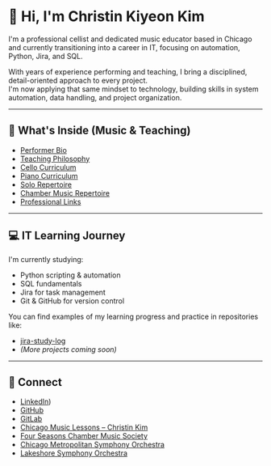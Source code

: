 # 👋 Hi, I'm Christin Kiyeon Kim

I'm a professional cellist and dedicated music educator based in Chicago  
and currently transitioning into a career in IT, focusing on automation, Python, Jira, and SQL.

With years of experience performing and teaching, I bring a disciplined, detail-oriented approach to every project.  
I'm now applying that same mindset to technology, building skills in system automation, data handling, and project organization.

---

## 🎻 What's Inside (Music & Teaching)

- [Performer Bio](./performer-bio.md)  
- [Teaching Philosophy](./teaching-philosophy/philosophy.md)  
- [Cello Curriculum](./teaching-philosophy/curriculum-cello.md)  
- [Piano Curriculum](./teaching-philosophy/curriculum-piano.md)  
- [Solo Repertoire](./repertoire-lists/solo.md)  
- [Chamber Music Repertoire](./repertoire-lists/chamber.md)  
- [Professional Links](./links.md)

---

## 💻 IT Learning Journey

I'm currently studying:

- Python scripting & automation
- SQL fundamentals
- Jira for task management
- Git & GitHub for version control

You can find examples of my learning progress and practice in repositories like:

- [jira-study-log](https://github.com/christinkiyeonkim/jira-study-log)  
- *(More projects coming soon)*

---

## 🔗 Connect

- [LinkedIn](https://www.linkedin.com/in/christin-kim-25b89a141/))  
- [GitHub](https://github.com/christinkiyeonkim)  
- [GitLab](https://gitlab.com/christinkiyeonkim)  
- [Chicago Music Lessons – Christin Kim](https://www.chicagomusiclessons.com/christinkim)  
- [Four Seasons Chamber Music Society](https://www.fourseasonschambermusicsociety.com/new-page-53)  
- [Chicago Metropolitan Symphony Orchestra](https://www.cmsorch.org/)  
- [Lakeshore Symphony Orchestra](https://www.lsso.org/)

